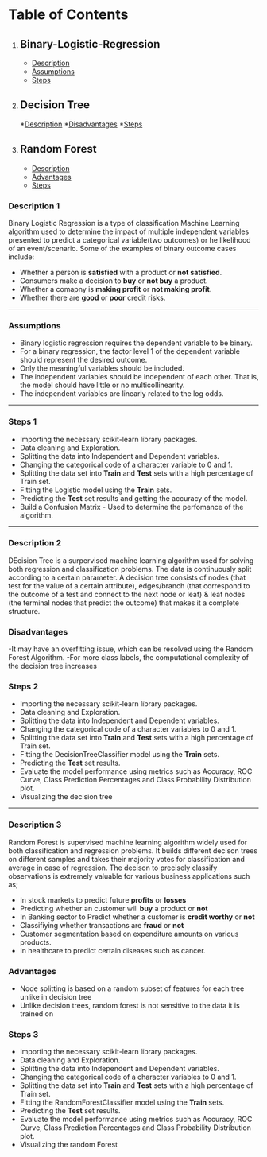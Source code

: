# Table of Contents
1. ## Binary-Logistic-Regression
      * [Description](#description-1)
      * [Assumptions](#assumptions)
      * [Steps](#steps-1)
2. ## Decision Tree
      *[Description](#description-2)
      *[Disadvantages](#disadvantages)
      *[Steps](#steps-2)
3.  ## Random Forest
      * [Description](#description-3)
      * [Advantages](#advantages)
      * [Steps](#steps-3)
### Description 1
Binary Logistic Regression is a type of classification Machine Learning algorithm used to determine the impact of multiple independent variables presented to predict a categorical variable(two outcomes) or he likelihood of an event/scenario.
Some of the examples of binary outcome cases include:
- Whether a person is **satisfied** with a product or **not satisfied**.
- Consumers make a decision to **buy** or **not buy** a product.
- Whether a comapny is **making profit** or **not making profit**.
- Whether there are **good** or **poor** credit risks.
---
### Assumptions
- Binary logistic regression requires the dependent variable to be binary.
- For a binary regression, the factor level 1 of the dependent variable should represent the desired outcome.
- Only the meaningful variables should be included.
- The independent variables should be independent of each other. That is, the model should have little or no multicollinearity.
- The independent variables are linearly related to the log odds.
---
### Steps 1
- Importing the necessary scikit-learn library packages.
- Data cleaning and Exploration.
- Splitting the data into Independent and Dependent variables.
- Changing the categorical code of a character variable to 0 and 1.
- Splitting the data set into **Train** and **Test** sets with a high percentage of Train set.
- Fitting the Logistic model using the **Train** sets.
- Predicting the **Test** set results and getting the accuracy of the model.
- Build a Confusion Matrix - Used to determine the perfomance of the algorithm.
---
### Description 2
DEcision Tree is a surpervised machine learning algorithm used for solving both regression and classification problems. The data is continuously split according to a certain parameter.
A decision tree consists of nodes (that test for the value of a certain attribute), edges/branch (that correspond to the outcome of a test and connect to the next node or leaf) & leaf nodes (the terminal nodes that predict the outcome) that makes it a complete structure. 
### Disadvantages
-It may have an overfitting issue, which can be resolved using the Random Forest Algorithm.
-For more class labels, the computational complexity of the decision tree increases
### Steps 2
- Importing the necessary scikit-learn library packages.
- Data cleaning and Exploration.
- Splitting the data into Independent and Dependent variables.
- Changing the categorical code of a character variables to 0 and 1.
- Splitting the data set into **Train** and **Test** sets with a high percentage of Train set.
- Fitting the DecisionTreeClassifier model using the **Train** sets.
- Predicting the **Test** set results.
- Evaluate the model performance using metrics such as Accuracy, ROC Curve, Class Prediction Percentages and Class Probability Distribution plot.
- Visualizing the decision tree
---
### Description 3
Random Forest is supervised machine learning algorithm widely used for both classification and regression problems. It builds different decison trees on different samples and takes their majority votes for classification and average in case of regression.
The decison to precisely classify observations is extremely valuable for various business applications such as;
- In stock markets to predict future **profits** or **losses**
- Predicting whether an customer will **buy** a product or **not**
- In Banking sector to Predict whether a customer is **credit worthy** or **not**
- Classifiying whether transactions are **fraud** or **not**
- Customer segmentation based on expenditure amounts on various products.
- In healthcare to predict certain diseases such as cancer.
### Advantages
- Node splitting is based on a random subset of features for each tree unlike in decision tree
- Unlike decision trees, random forest is not sensitive to the data it is trained on
### Steps 3
- Importing the necessary scikit-learn library packages.
- Data cleaning and Exploration.
- Splitting the data into Independent and Dependent variables.
- Changing the categorical code of a character variables to 0 and 1.
- Splitting the data set into **Train** and **Test** sets with a high percentage of Train set.
- Fitting the RandomForestClassifier model using the **Train** sets.
- Predicting the **Test** set results.
- Evaluate the model performance using metrics such as Accuracy, ROC Curve, Class Prediction Percentages and Class Probability Distribution plot.
- Visualizing the random Forest

